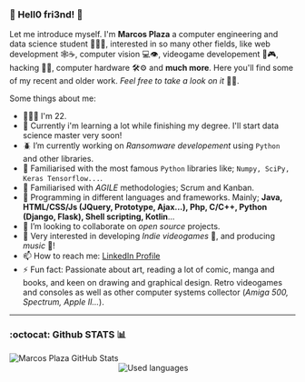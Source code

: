 ### 👋 Hell0 fri3nd! 👋

Let me introduce myself. I'm **Marcos Plaza** a computer engineering and data science student 👨🏽‍💻, interested in so many other fields, like web development 🕸☕️, computer vision 💻👁, videogame developement 👾🎮, hacking 🤍🎩, computer hardware 🛠⚙️ and **much more**. 
Here you'll find some of my recent and older work. *Feel free to take a look on it* 👀🙌.

Some things about me:

- 👨🏽‍💻 I'm 22.
- 🧠 Currently i'm learning a lot while finishing my degree. I'll start data science master very soon!
- 🪲 I’m currently working on *Ransomware developement* using `Python` and other libraries.
- 🐍 Familiarised with the most famous `Python` libraries like; `Numpy, SciPy, Keras Tensorflow...`.
- 🏃 Familiarised with *AGILE* methodologies; Scrum and Kanban.
- 🦾 Programming in different languages and frameworks. Mainly; **Java, HTML/CSS/Js (JQuery, Prototype, Ajax...), Php, C/C++, Python (Django, Flask), Shell scripting, Kotlin**...
- 👯 I’m looking to collaborate on *open source* projects.
- 💬 Very interested in developing *Indie videogames* 👾, and producing *music* 🎹!
- 📫 How to reach me: [LinkedIn Profile](https://www.linkedin.com/in/marcos-plaza-gonzàlez-785a141b1/)
- ⚡ Fun fact: Passionate about art, reading a lot of comic, manga and books, and keen on drawing and graphical design. Retro videogames and consoles as well as other computer systems collector (*Amiga 500, Spectrum, Apple II...*).

---
### :octocat: Github STATS 📊

<span style="display: inline-block;">
 <img style="float: left; padding-right: 20%;" alt="Marcos Plaza GitHub Stats" src="https://github-readme-stats.vercel.app/api?username=marcosPlaza&show_icons=true&hide_border=true&theme=dracula">

<img style="float: right;" alt="Used languages" src="https://github-readme-stats.vercel.app/api/top-langs/?username=marcosPlaza&show_icons=true&hide_border=true&theme=dracula">
</span>
